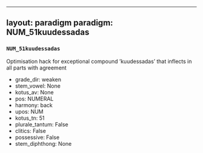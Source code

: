 
---
layout: paradigm
paradigm: NUM_51kuudessadas
---
### ` NUM_51kuudessadas `

Optimisation hack for exceptional compound ’kuudessadas’ that inflects in all parts with agreement
* grade_dir: weaken
* stem_vowel: None
* kotus_av: None
* pos: NUMERAL
* harmony: back
* upos: NUM
* kotus_tn: 51
* plurale_tantum: False
* clitics: False
* possessive: False
* stem_diphthong: None
